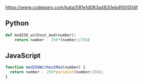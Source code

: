 https://www.codewars.com/kata/581e1d083a4820eb4f00004f

## Python
```python
def mod256_without_mod(number):
    return number - 256*(number//256)
```

## JavaScript
```js
function mod256WithoutMod(number) {
  return number - 256*parseInt(number/256);
}
```
